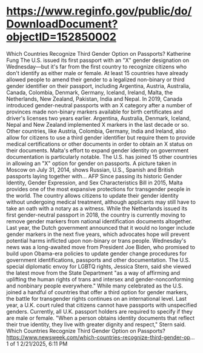 # https://www.reginfo.gov/public/do/DownloadDocument?objectID=152850002

Which Countries Recognize Third Gender Option on Passports?
Katherine Fung The U.S. issued its first passport with an "X" gender designation on Wednesday—but it's far from the first country to recognize citizens who don't identify as either male or female.
At least 15 countries have already allowed people to amend their gender to a legalized non-binary or third gender identifier on their passport, including Argentina, Austria, Australia, Canada, Colombia, Denmark, Germany, Iceland, Ireland, Malta, the Netherlands, New Zealand, Pakistan, India and Nepal.
In 2019, Canada introduced gender-neutral passports with an X category after a number of provinces made non-binary markers available for birth certificates and driver's licenses two years earlier.
Argentina, Australia, Denmark, Iceland, Nepal and New Zealand implemented X markers in the last decade or so.
Other countries, like Austria, Colombia, Germany, India and Ireland, also allow for citizens to use a third gender identifier but require them to provide medical certifications or other documents in order to obtain an X status on their documents.
Malta's effort to expand gender identity on government documentation is particularly notable.
The U.S. has joined 15 other countries in allowing an "X" option for gender on passports. A picture taken in Moscow on July 31, 2014, shows Russian, U.S., Spanish and British passports laying together with... AFP Since passing its historic Gender Identity, Gender Expression, and Sex Characteristics Bill in 2015, Malta provides one of the most expansive protections for transgender people in the world.
The country allows citizens to update their gender identity without undergoing medical treatment, although applicants may still have to take an oath with a notary as a witness.
While the Netherlands issued its first gender-neutral passport in 2018, the country is currently moving to remove gender markers from national identification documents altogether.
Last year, the Dutch government announced that it would no longer include gender markers in the next five years, which advocates hope will prevent potential harms inflicted upon non-binary or trans people.
Wednesday's news was a long-awaited move from President Joe Biden, who promised to build upon Obama-era policies to update gender change procedures for government identifications, passports and other documentation.
The U.S. special diplomatic envoy for LGBTQ rights, Jessica Stern, said she viewed the latest move from the State Department "as a way of affirming and uplifting the human rights of trans and intersex and gender-nonconforming and nonbinary people everywhere." While many celebrated as the U.S. joined a handful of countries that offer a third option for gender markers, the battle for transgender rights continues on an international level.
Last year, a U.K. court ruled that citizens cannot have passports with unspecified genders. Currently, all U.K. passport holders are required to specify if they are male or female.
"When a person obtains identity documents that reflect their true identity, they live with greater dignity and respect," Stern said.
Which Countries Recognize Third Gender Option on Passports?
https://www.newsweek.com/which-countries-recognize-third-gender-op...
1 of 1 2/21/2025, 6:11 PM
